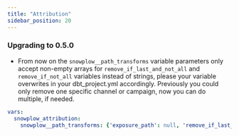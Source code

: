 ```yaml
---
title: "Attribution"
sidebar_position: 20
---
```


### Upgrading to 0.5.0
- From now on the `snowplow__path_transforms` variable parameters only accept non-empty arrays for `remove_if_last_and_not_all` and `remove_if_not_all` variables instead of strings, please your variable overwrites in your dbt_project.yml accordingly. Previously you could only remove one specific channel or campaign, now you can do multiple, if needed.

```yml title="dbt_project.yml"
vars:
  snowplow_attribution:
    snowplow__path_transforms: {'exposure_path': null, 'remove_if_last_and_not_all': ['channel_to_remove_1', 'campaign_to_remove_1, 'campaign_to_remove_2']}
  ```
